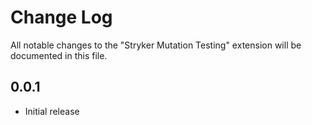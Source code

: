 # Change Log

All notable changes to the "Stryker Mutation Testing" extension will be documented in this file.

## 0.0.1

- Initial release
